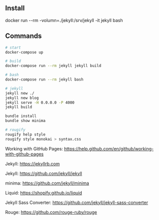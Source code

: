 ## Install

docker run --rm -volumn=./jekyll:/srv/jekyll -it jekyll bash

## Commands

```bash
# start
docker-compose up

# build
docker-compose run --rm jekyll jekyll build

# bash
docker-compose run --rm jekyll bash

# jekyll
jekyll new ./
jekyll new blog
jekyll serve -H 0.0.0.0 -P 4000
jekyll build

bundle install
bundle show minima

# rougify
rougify help style
rougify style monokai > syntax.css
```

Working with GitHub Pages: https://help.github.com/en/github/working-with-github-pages

Jekyll: https://jekyllrb.com

Jekyll: https://github.com/jekyll/jekyll

minima: https://github.com/jekyll/minima

Liquid: https://shopify.github.io/liquid

Jekyll Sass Converter: https://github.com/jekyll/jekyll-sass-converter

Rouge: https://github.com/rouge-ruby/rouge